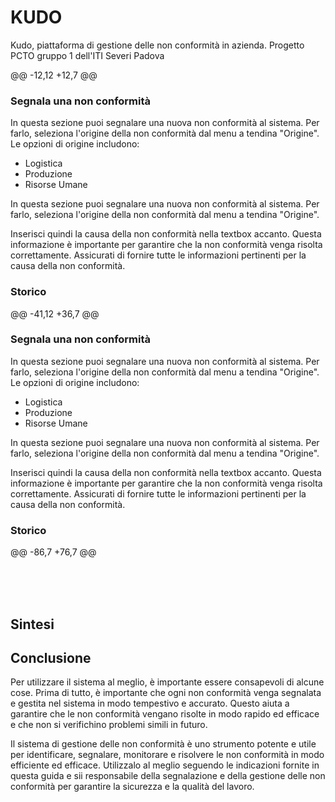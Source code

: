 # KUDO
Kudo, piattaforma di gestione delle non conformità in azienda. Progetto PCTO gruppo 1 dell'ITI Severi Padova

@@ -12,12 +12,7 @@
</ul>

<h3>Segnala una non conformità</h3>
<p>In questa sezione puoi segnalare una nuova non conformità al sistema. Per farlo, seleziona l'origine della non conformità dal menu a tendina "Origine". Le opzioni di origine includono:</p>
<ul>
  <li>Logistica</li>
  <li>Produzione</li>
  <li>Risorse Umane</li>
</ul>
<p>In questa sezione puoi segnalare una nuova non conformità al sistema. Per farlo, seleziona l'origine della non conformità dal menu a tendina "Origine".
<p>Inserisci quindi la causa della non conformità nella textbox accanto. Questa informazione è importante per garantire che la non conformità venga risolta correttamente. Assicurati di fornire tutte le informazioni pertinenti per la causa della non conformità.</p>

<h3>Storico</h3>
@@ -41,12 +36,7 @@
</ul>

<h3>Segnala una non conformità</h3>
<p>In questa sezione puoi segnalare una nuova non conformità al sistema. Per farlo, seleziona l'origine della non conformità dal menu a tendina "Origine". Le opzioni di origine includono:</p>
<ul>
  <li>Logistica</li>
  <li>Produzione</li>
  <li>Risorse Umane</li>
</ul>
<p>In questa sezione puoi segnalare una nuova non conformità al sistema. Per farlo, seleziona l'origine della non conformità dal menu a tendina "Origine".
<p>Inserisci quindi la causa della non conformità nella textbox accanto. Questa informazione è importante per garantire che la non conformità venga risolta correttamente. Assicurati di fornire tutte le informazioni pertinenti per la causa della non conformità.</p>

<h3>Storico</h3>
@@ -86,7 +76,7 @@

<br/><br/><br/>

<h2>Sintesi</h2>
<h2>Conclusione</h2>
<p>Per utilizzare il sistema al meglio, è importante essere consapevoli di alcune cose. Prima di tutto, è importante che ogni non conformità venga segnalata e gestita nel sistema in modo tempestivo e accurato. Questo aiuta a garantire che le non conformità vengano risolte in modo rapido ed efficace e che non si verifichino problemi simili in futuro.</p>

<p>Il sistema di gestione delle non conformità è uno strumento potente e utile per identificare, segnalare, monitorare e risolvere le non conformità in modo efficiente ed efficace. Utilizzalo al meglio seguendo le indicazioni fornite in questa guida e sii responsabile della segnalazione e della gestione delle non conformità per garantire la sicurezza e la qualità del lavoro.</p>
